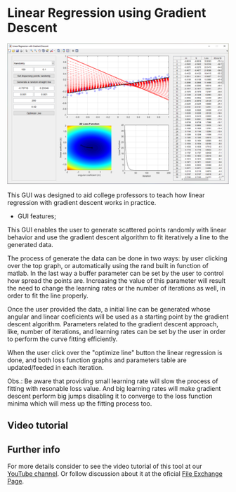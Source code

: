# Linear Regression using Gradient Descent

![overview](https://github.com/fcastro25/Linear-regression-using-gradient-descent/blob/main/Sem%20t%C3%ADtulo.png?raw=true)

This GUI was designed to aid college professors to teach how linear regression with gradient descent works in practice.

- GUI features;

This GUI enables the user to generate scattered points randomly with linear behavior and use the gradient descent algorithm to fit iteratively a line to the generated data.

The process of generate the data can be done in two ways: by user clicking over the top graph, or automatically using the rand built in function of matlab. In the last way a buffer parameter can be set by the user to control how spread the points are. Increasing the value of this parameter will result the need to change the learning rates or the number of iterations as well, in order to fit the line properly.

Once the user provided the data, a initial line can be generated whose angular and linear coeficients will be used as a starting point by the gradient descent algorithm. Parameters related to the gradient descent approach, like, number of iterations, and learning rates can be set by the user in order to perform the curve fitting efficiently.

When the user click over the "optimize line" button the linear regression is done, and both loss function graphs and parameters table are updated/feeded in each iteration.

Obs.: Be aware that providing small learning rate will slow the process of fitting with resonable loss value. And big learning rates will make gradient descent perform big jumps disabling it to converge to the loss function minima which will mess up the fitting process too.

## Video tutorial



## Further info

For more details consider to see the video tutorial of this tool at our [YouTube channel](https://youtu.be/hTnJUbHeZ8A). Or follow discussion about it at the oficial [File Exchange Page](https://www.mathworks.com/matlabcentral/fileexchange/102569-gui-that-perform-linear-regression-using-gradient-descent).
